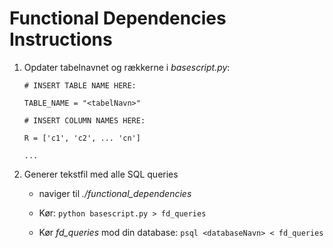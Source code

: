 # Functional Dependencies Instructions

1. Opdater tabelnavnet og rækkerne i _basescript.py_:

   `# INSERT TABLE NAME HERE:`

   `TABLE_NAME = "<tabelNavn>"`

   `# INSERT COLUMN NAMES HERE:`

   `R = ['c1', 'c2', ... 'cn']`

   `...`

2. Generer tekstfil med alle SQL queries

   - naviger til _./functional_dependencies_
   - Kør: `python basescript.py > fd_queries`

   - Kør _fd_queries_ mod din database:
     `psql <databaseNavn> < fd_queries `
